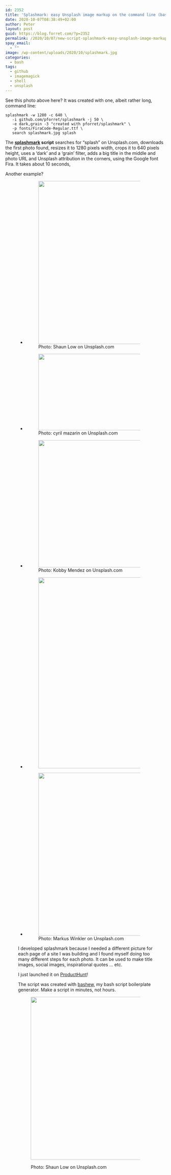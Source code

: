 ```yaml
---
id: 2352
title: 'Splashmark: easy Unsplash image markup on the command line (bash)'
date: 2020-10-07T08:38:49+02:00
author: Peter
layout: post
guid: https://blog.forret.com/?p=2352
permalink: /2020/10/07/new-script-splashmark-easy-unsplash-image-markup-on-the-command-line/
spay_email:
  - ""
image: /wp-content/uploads/2020/10/splashmark.jpg
categories:
  - bash
tags:
  - github
  - imagemagick
  - shell
  - unsplash
---
```

See this photo above here? It was created with one, albeit rather long, command line:

<pre  ><code>splashmark -w 1280 -c 640 \
   -i github.com/pforret/splashmark -j 50 \
   -e dark,grain -3 "created with pforret/splashmark" \
   -p fonts/FiraCode-Regular.ttf \
   search splashmark.jpg splash</code></pre>

The **[splashmark](https://github.com/pforret/splashmark) script** searches for &#8220;splash&#8221; on Unsplash.com, downloads the first photo found, resizes it to 1280 pixels width, crops it to 640 pixels height, uses a &#8216;dark&#8217; and a &#8216;grain&#8217; filter, adds a big title in the middle and photo URL and Unsplash attribution in the corners, using the Google font Fira. It takes about 10 seconds,

Another example?<figure class="wp-block-gallery columns-3 is-cropped">

<ul class="blocks-gallery-grid">
  <li class="blocks-gallery-item">
    <figure><img  width="1024" height="512" src="https://blog.forret.com/wp-content/uploads/2020/10/bashew-1024x512.jpg" alt="" data-id="2357" data-full-url="https://blog.forret.com/wp-content/uploads/2020/10/bashew.jpg" data-link="https://blog.forret.com/2020/10/07/new-script-splashmark-easy-unsplash-image-markup-on-the-command-line/photo-shaun-low-on-unsplash-com/" class="wp-image-2357" srcset="https://blog.forret.com/wp-content/uploads/2020/10/bashew-1024x512.jpg 1024w, https://blog.forret.com/wp-content/uploads/2020/10/bashew-300x150.jpg 300w, https://blog.forret.com/wp-content/uploads/2020/10/bashew-768x384.jpg 768w, https://blog.forret.com/wp-content/uploads/2020/10/bashew.jpg 1280w" sizes="(max-width: 1024px) 100vw, 1024px" /><figcaption class="blocks-gallery-item__caption">Photo: Shaun Low on Unsplash.com</figcaption> 
  </li>
  <li class="blocks-gallery-item">
    <figure><img  width="800" height="240" src="https://blog.forret.com/wp-content/uploads/2020/10/paris.jpg" alt="" data-id="2356" data-full-url="https://blog.forret.com/wp-content/uploads/2020/10/paris.jpg" data-link="https://blog.forret.com/2020/10/07/new-script-splashmark-easy-unsplash-image-markup-on-the-command-line/photo-cyril-mazarin-on-unsplash-com/" class="wp-image-2356" srcset="https://blog.forret.com/wp-content/uploads/2020/10/paris.jpg 800w, https://blog.forret.com/wp-content/uploads/2020/10/paris-300x90.jpg 300w, https://blog.forret.com/wp-content/uploads/2020/10/paris-768x230.jpg 768w" sizes="(max-width: 800px) 100vw, 800px" /><figcaption class="blocks-gallery-item__caption">Photo: cyril mazarin on Unsplash.com</figcaption> 
  </li>
  <li class="blocks-gallery-item">
    <figure><img  width="720" height="400" src="https://blog.forret.com/wp-content/uploads/2020/10/cocktail.jpg" alt="" data-id="2355" data-full-url="https://blog.forret.com/wp-content/uploads/2020/10/cocktail.jpg" data-link="https://blog.forret.com/2020/10/07/new-script-splashmark-easy-unsplash-image-markup-on-the-command-line/photo-kobby-mendez-on-unsplash-com/" class="wp-image-2355" srcset="https://blog.forret.com/wp-content/uploads/2020/10/cocktail.jpg 720w, https://blog.forret.com/wp-content/uploads/2020/10/cocktail-300x167.jpg 300w" sizes="(max-width: 720px) 100vw, 720px" /><figcaption class="blocks-gallery-item__caption">Photo: Kobby Mendez on Unsplash.com</figcaption> 
  </li>
  <li class="blocks-gallery-item">
    <figure><img  width="600" height="600" src="https://blog.forret.com/wp-content/uploads/2020/10/steak.gif" alt="" data-id="2354" data-full-url="https://blog.forret.com/wp-content/uploads/2020/10/steak.gif" data-link="https://blog.forret.com/2020/10/07/new-script-splashmark-easy-unsplash-image-markup-on-the-command-line/steak/" class="wp-image-2354" /> 
  </li>
  <li class="blocks-gallery-item">
    <figure><img  width="1024" height="512" src="https://blog.forret.com/wp-content/uploads/2020/07/setver-1024x512.jpg" alt="" data-id="2359" data-full-url="https://blog.forret.com/wp-content/uploads/2020/07/setver.jpg" data-link="https://blog.forret.com/2020/07/31/package-version-management-with-semver-sh/photo-markus-winkler-on-unsplash-com/" class="wp-image-2359" srcset="https://blog.forret.com/wp-content/uploads/2020/07/setver-1024x512.jpg 1024w, https://blog.forret.com/wp-content/uploads/2020/07/setver-300x150.jpg 300w, https://blog.forret.com/wp-content/uploads/2020/07/setver-768x384.jpg 768w, https://blog.forret.com/wp-content/uploads/2020/07/setver.jpg 1280w" sizes="(max-width: 1024px) 100vw, 1024px" /><figcaption class="blocks-gallery-item__caption">Photo: Markus Winkler on Unsplash.com</figcaption> 
  </li>
</ul>  

I developed splashmark because I needed a different picture for each page of a site I was building and I found myself doing too many different steps for each photo. It can be used to make title images, social images, inspirational quotes &#8230; etc.

I just launched it on [ProductHunt](https://www.producthunt.com/posts/splashmark)!

The script was created with [bashew](https://github.com/pforret/bashew), my bash script boilerplate generator. Make a script in minutes, not hours.<figure class="wp-block-image size-large">

<img  width="1024" height="512" src="https://blog.forret.com/wp-content/uploads/2020/10/bashew-1024x512.jpg" alt="" class="wp-image-2357" srcset="https://blog.forret.com/wp-content/uploads/2020/10/bashew-1024x512.jpg 1024w, https://blog.forret.com/wp-content/uploads/2020/10/bashew-300x150.jpg 300w, https://blog.forret.com/wp-content/uploads/2020/10/bashew-768x384.jpg 768w, https://blog.forret.com/wp-content/uploads/2020/10/bashew.jpg 1280w" sizes="(max-width: 1024px) 100vw, 1024px" /> <figcaption>Photo: Shaun Low on Unsplash.com</figcaption> 